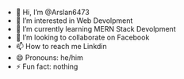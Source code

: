 - 👋 Hi, I’m @Arslan6473
- 👀 I’m interested in Web Devolpment
- 🌱 I’m currently learning MERN Stack Devolpment
- 💞️ I’m looking to collaborate on Facebook
- 📫 How to reach me Linkdin
- 😄 Pronouns: he/him
- ⚡ Fun fact: nothing

<!---
Arslan6473/Arslan6473 is a ✨ special ✨ repository because its `README.md` (this file) appears on your GitHub profile.
You can click the Preview link to take a look at your changes.
--->
